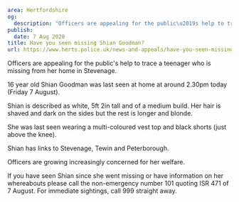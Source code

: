 ```yaml
area: Hertfordshire
og:
  description: "Officers are appealing for the public\u2019s help to trace a teenager who is missing from her home in Stevenage."
publish:
  date: 7 Aug 2020
title: Have you seen missing Shian Goodman?
url: https://www.herts.police.uk/news-and-appeals/have-you-seen-missing-shian-goodman-0470
```

Officers are appealing for the public's help to trace a teenager who is missing from her home in Stevenage.

16 year old Shian Goodman was last seen at home at around 2.30pm today (Friday 7 August).

Shian is described as white, 5ft 2in tall and of a medium build. Her hair is shaved and dark on the sides but the rest is longer and blonde.

She was last seen wearing a multi-coloured vest top and black shorts (just above the knee).

Shian has links to Stevenage, Tewin and Peterborough.

Officers are growing increasingly concerned for her welfare.

If you have seen Shian since she went missing or have information on her whereabouts please call the non-emergency number 101 quoting ISR 471 of 7 August. For immediate sightings, call 999 straight away.
